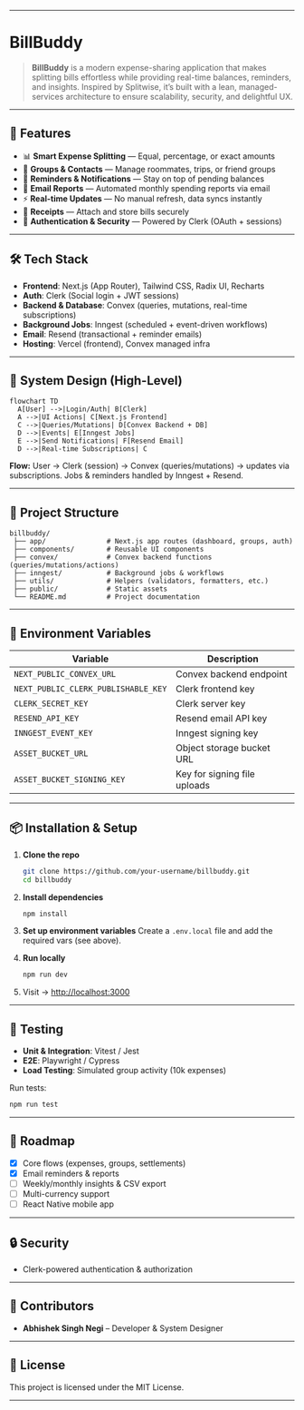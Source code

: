 

---

# BillBuddy

> **BillBuddy** is a modern expense-sharing application that makes splitting bills effortless while providing real-time balances, reminders, and insights. Inspired by Splitwise, it’s built with a lean, managed-services architecture to ensure scalability, security, and delightful UX.

---

## 🚀 Features

* 📊 **Smart Expense Splitting** — Equal, percentage, or exact amounts
* 👥 **Groups & Contacts** — Manage roommates, trips, or friend groups
* 🔔 **Reminders & Notifications** — Stay on top of pending balances
* 📩 **Email Reports** — Automated monthly spending reports via email
* ⚡ **Real-time Updates** — No manual refresh, data syncs instantly
* 💾 **Receipts** — Attach and store bills securely
* 🔐 **Authentication & Security** — Powered by Clerk (OAuth + sessions)

---

## 🛠️ Tech Stack

* **Frontend**: Next.js (App Router), Tailwind CSS, Radix UI, Recharts
* **Auth**: Clerk (Social login + JWT sessions)
* **Backend & Database**: Convex (queries, mutations, real-time subscriptions)
* **Background Jobs**: Inngest (scheduled + event-driven workflows)
* **Email**: Resend (transactional + reminder emails)
* **Hosting**: Vercel (frontend), Convex managed infra

---

## 📐 System Design (High-Level)

```mermaid
flowchart TD
  A[User] -->|Login/Auth| B[Clerk]
  A -->|UI Actions| C[Next.js Frontend]
  C -->|Queries/Mutations| D[Convex Backend + DB]
  D -->|Events| E[Inngest Jobs]
  E -->|Send Notifications| F[Resend Email]
  D -->|Real-time Subscriptions| C
```



**Flow:** User → Clerk (session) → Convex (queries/mutations) → updates via subscriptions. Jobs & reminders handled by Inngest + Resend.

---

## 📂 Project Structure

```
billbuddy/
 ├── app/               # Next.js app routes (dashboard, groups, auth)
 ├── components/        # Reusable UI components
 ├── convex/            # Convex backend functions (queries/mutations/actions)
 ├── inngest/           # Background jobs & workflows
 ├── utils/             # Helpers (validators, formatters, etc.)
 ├── public/            # Static assets
 └── README.md          # Project documentation
```

---

## 🔑 Environment Variables

| Variable                            | Description                  |
| ----------------------------------- | ---------------------------- |
| `NEXT_PUBLIC_CONVEX_URL`            | Convex backend endpoint      |
| `NEXT_PUBLIC_CLERK_PUBLISHABLE_KEY` | Clerk frontend key           |
| `CLERK_SECRET_KEY`                  | Clerk server key             |
| `RESEND_API_KEY`                    | Resend email API key         |
| `INNGEST_EVENT_KEY`                 | Inngest signing key          |
| `ASSET_BUCKET_URL`                  | Object storage bucket URL    |
| `ASSET_BUCKET_SIGNING_KEY`          | Key for signing file uploads |

---

## 📦 Installation & Setup

1. **Clone the repo**

   ```bash
   git clone https://github.com/your-username/billbuddy.git
   cd billbuddy
   ```

2. **Install dependencies**

   ```bash
   npm install
   ```

3. **Set up environment variables**
   Create a `.env.local` file and add the required vars (see above).

4. **Run locally**

   ```bash
   npm run dev
   ```

5. Visit → [http://localhost:3000](http://localhost:3000)

---

## 🧪 Testing

* **Unit & Integration**: Vitest / Jest
* **E2E**: Playwright / Cypress
* **Load Testing**: Simulated group activity (10k expenses)

Run tests:

```bash
npm run test
```

---

## 📅 Roadmap

* [x] Core flows (expenses, groups, settlements)
* [x] Email reminders & reports
* [ ] Weekly/monthly insights & CSV export
* [ ] Multi-currency support
* [ ] React Native mobile app

---

## 🔒 Security

* Clerk-powered authentication & authorization


---

## 👥 Contributors

* **Abhishek Singh Negi** – Developer & System Designer

---

## 📜 License

This project is licensed under the MIT License.

---


